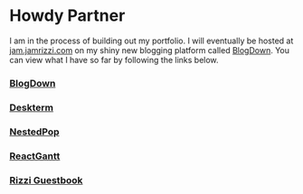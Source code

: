# Howdy Partner

I am in the process of building out my portfolio. I will eventually be hosted at [jam.jamrizzi.com](http://jam.jamrizzi.com) on my shiny new blogging platform called [BlogDown](https://github.com/thingdown/blogdown).  You can view what I have so far by following the links below.

### [BlogDown](/portfolio/blogdown.md)

### [Deskterm](/portfolio/deskterm.md)

### [NestedPop](/portfolio/nested-pop.md)

### [ReactGantt](/portfolio/react-gantt.md)

### [Rizzi Guestbook](/portfolio/rizzi-guestbook.md)



